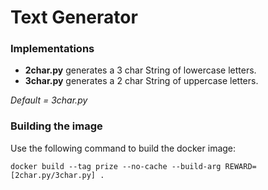 # Text Generator

### Implementations
* **2char.py** generates a 3 char String of lowercase letters.
* **3char.py** generates a 2 char String of uppercase letters.

_Default = 3char.py_

### Building the image

Use the following command to build the docker image:

`docker build --tag prize --no-cache --build-arg REWARD=[2char.py/3char.py] .`
